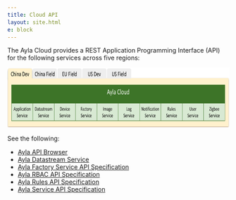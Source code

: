 ```yaml
---
title: Cloud API
layout: site.html
e: block
---
```


The Ayla Cloud provides a REST Application Programming Interface (API) for the following services across five regions:

<img src="ayla-cloud-services.png" width="740" height="136" style="margin:0px;">

See the following:

<ul>
<li><a href="https://developer.aylanetworks.com/apibrowser">Ayla API Browser</a></li>
<li><a href="/data-management/ayla-datastream-service/#api">Ayla Datastream Service</a></li>
<li><a href="/archive/ayla-factory-service-api-specification">Ayla Factory Service API Specification</a></li>
<li><a href="/archive/ayla-rbac-api-specification">Ayla RBAC API Specification</a></li>
<li><a href="/archive/ayla-rules-api-specification">Ayla Rules API Specification</a></li>
<li><a href="/archive/ayla-service-api-specification">Ayla Service API Specification</a></li>
</ul>

<!--
Topics to include on this page:

* Explanation of the API organization, schema, filters, pagination, throttling.
* Authentication
* Available client libraries that wrap the API.
* Link to the new [API Browser](api-browser).
* Link to the [Change Log](change-log).
* Explanation of API-related terminology.
  * Resource is ```/users``` or ```/users/{userId}```.
  * Method is ```GET```, ```POST```, etc.
  * Operation is ```GET /users/{userId}```.
  * API is all operations. 
* API Terms of Service
* [CommonMark](https://commonmark.org/help/)
-->
